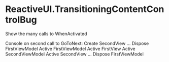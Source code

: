 # ReactiveUI.TransitioningContentControlBug
Show the many calls to WhenActivated 

Console on second call to GoToNext:
Create SecondView
...
Dispose FirstViewModel
Active FirstViewModel
Active FirstView
Active SecondViewModel
Active SecondView
...
Dispose FirstViewModel
